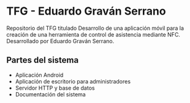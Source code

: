 # TFG - Eduardo Graván Serrano

Repositorio del TFG titulado Desarrollo de una aplicación móvil para la creación de una herramienta de control de asistencia mediante NFC.  
Desarrollado por Eduardo Graván Serrano.

## Partes del sistema
* Aplicación Android
* Aplicación de escritorio para administradores
* Servidor HTTP y base de datos
* Documentación del sistema